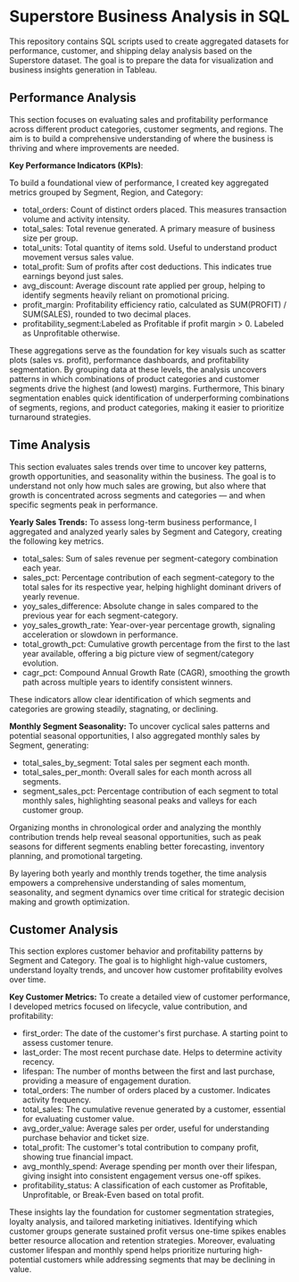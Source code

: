 # Superstore Business Analysis in SQL
This repository contains SQL scripts used to create aggregated datasets for performance, customer, and shipping delay analysis based on the Superstore dataset. The goal is to prepare the data for visualization and business insights generation in Tableau.

## Performance Analysis
This section focuses on evaluating sales and profitability performance across different product categories, customer segments, and regions. The aim is to build a comprehensive understanding of where the business is thriving and where improvements are needed.

**Key Performance Indicators (KPIs)**:

To build a foundational view of performance, I created key aggregated metrics grouped by Segment, Region, and Category:

- total_orders: Count of distinct orders placed. This measures transaction volume and activity intensity.
- total_sales: Total revenue generated. A primary measure of business size per group.
- total_units: Total quantity of items sold. Useful to understand product movement versus sales value.
- total_profit: Sum of profits after cost deductions. This indicates true earnings beyond just sales.
- avg_discount: Average discount rate applied per group, helping to identify segments heavily reliant on promotional pricing.
- profit_margin: Profitability efficiency ratio, calculated as SUM(PROFIT) / SUM(SALES), rounded to two decimal places.
- profitability_segment:Labeled as Profitable if profit margin > 0. Labeled as Unprofitable otherwise.

These aggregations serve as the foundation for key visuals such as scatter plots (sales vs. profit), performance dashboards, and profitability segmentation. By grouping data at these levels, the analysis uncovers patterns in which combinations of product categories and customer segments drive the highest (and lowest) margins. Furthermore, This binary segmentation enables quick identification of underperforming combinations of segments, regions, and product categories, making it easier to prioritize turnaround strategies.


## Time Analysis
This section evaluates sales trends over time to uncover key patterns, growth opportunities, and seasonality within the business. The goal is to understand not only how much sales are growing, but also where that growth is concentrated across segments and categories — and when specific segments peak in performance.

**Yearly Sales Trends:**
To assess long-term business performance, I aggregated and analyzed yearly sales by Segment and Category, creating the following key metrics.

- total_sales: Sum of sales revenue per segment-category combination each year.
- sales_pct: Percentage contribution of each segment-category to the total sales for its respective year, helping highlight dominant drivers of yearly revenue.
- yoy_sales_difference: Absolute change in sales compared to the previous year for each segment-category.
- yoy_sales_growth_rate: Year-over-year percentage growth, signaling acceleration or slowdown in performance.
- total_growth_pct: Cumulative growth percentage from the first to the last year available, offering a big picture view of segment/category evolution.
- cagr_pct: Compound Annual Growth Rate (CAGR), smoothing the growth path across multiple years to identify consistent winners.

These indicators allow clear identification of which segments and categories are growing steadily, stagnating, or declining.

**Monthly Segment Seasonality:**
To uncover cyclical sales patterns and potential seasonal opportunities, I also aggregated monthly sales by Segment, generating:

- total_sales_by_segment: Total sales per segment each month.
- total_sales_per_month: Overall sales for each month across all segments.
- segment_sales_pct: Percentage contribution of each segment to total monthly sales, highlighting seasonal peaks and valleys for each customer group.

Organizing months in chronological order and analyzing the monthly contribution trends help reveal seasonal opportunities, such as peak seasons for different segments enabling better forecasting, inventory planning, and promotional targeting.

By layering both yearly and monthly trends together, the time analysis empowers a comprehensive understanding of sales momentum, seasonality, and segment dynamics over time critical for strategic decision making and growth optimization.


## Customer Analysis
This section explores customer behavior and profitability patterns by Segment and Category. The goal is to highlight high-value customers, understand loyalty trends, and uncover how customer profitability evolves over time.

**Key Customer Metrics:**
To create a detailed view of customer performance, I developed metrics focused on lifecycle, value contribution, and profitability:

- first_order: The date of the customer's first purchase. A starting point to assess customer tenure.
- last_order: The most recent purchase date. Helps to determine activity recency.
- lifespan: The number of months between the first and last purchase, providing a measure of engagement duration.
- total_orders: The number of orders placed by a customer. Indicates activity frequency.
- total_sales: The cumulative revenue generated by a customer, essential for evaluating customer value.
- avg_order_value: Average sales per order, useful for understanding purchase behavior and ticket size.
- total_profit: The customer's total contribution to company profit, showing true financial impact.
- avg_monthly_spend: Average spending per month over their lifespan, giving insight into consistent engagement versus one-off spikes.
- profitability_status: A classification of each customer as Profitable, Unprofitable, or Break-Even based on total profit.

These insights lay the foundation for customer segmentation strategies, loyalty analysis, and tailored marketing initiatives. Identifying which customer groups generate sustained profit versus one-time spikes enables better resource allocation and retention strategies. Moreover, evaluating customer lifespan and monthly spend helps prioritize nurturing high-potential customers while addressing segments that may be declining in value.



